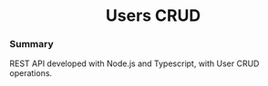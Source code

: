 <h1 align="center"><strong>Users CRUD</strong></h1>

### Summary

REST API developed with Node.js and Typescript, with User CRUD operations.
